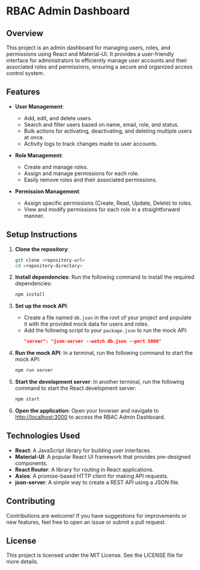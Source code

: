 # RBAC Admin Dashboard

## Overview
This project is an admin dashboard for managing users, roles, and permissions using React and Material-UI. It provides a user-friendly interface for administrators to efficiently manage user accounts and their associated roles and permissions, ensuring a secure and organized access control system.

## Features
- **User Management**: 
  - Add, edit, and delete users.
  - Search and filter users based on name, email, role, and status.
  - Bulk actions for activating, deactivating, and deleting multiple users at once.
  - Activity logs to track changes made to user accounts.

- **Role Management**: 
  - Create and manage roles.
  - Assign and manage permissions for each role.
  - Easily remove roles and their associated permissions.

- **Permission Management**: 
  - Assign specific permissions (Create, Read, Update, Delete) to roles.
  - View and modify permissions for each role in a straightforward manner.

## Setup Instructions
1. **Clone the repository**:
   ```bash
   git clone <repository-url>
   cd <repository-directory>
   ```

2. **Install dependencies**:
   Run the following command to install the required dependencies:
   ```bash
   npm install
   ```

3. **Set up the mock API**:
   - Create a file named `db.json` in the root of your project and populate it with the provided mock data for users and roles.
   - Add the following script to your `package.json` to run the mock API:
     ```json
     "server": "json-server --watch db.json --port 5000"
     ```

4. **Run the mock API**:
   In a terminal, run the following command to start the mock API:
   ```bash
   npm run server
   ```

5. **Start the development server**:
   In another terminal, run the following command to start the React development server:
   ```bash
   npm start
   ```

6. **Open the application**:
   Open your browser and navigate to [http://localhost:3000](http://localhost:3000) to access the RBAC Admin Dashboard.

## Technologies Used
- **React**: A JavaScript library for building user interfaces.
- **Material-UI**: A popular React UI framework that provides pre-designed components.
- **React Router**: A library for routing in React applications.
- **Axios**: A promise-based HTTP client for making API requests.
- **json-server**: A simple way to create a REST API using a JSON file.

## Contributing
Contributions are welcome! If you have suggestions for improvements or new features, feel free to open an issue or submit a pull request.

## License
This project is licensed under the MIT License. See the LICENSE file for more details.

